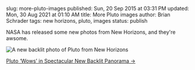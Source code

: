 slug: more-pluto-images
published: Sun, 20 Sep 2015 at 03:31 PM
updated: Mon, 30 Aug 2021 at 01:10 AM
title: More Pluto images
author: Brian Schrader
tags: new horizons, pluto, images
status: publish

NASA has released some new photos from New Horizons, and they're awsome. 

![A new backlit photo of Pluto from New Horizons](http://brianschrader.com/images/blog/nasa-pluto-backlit.png)

[Pluto ‘Wows’ in Spectacular New Backlit Panorama &#8594;](https://www.nasa.gov/feature/pluto-wows-in-spectacular-new-backlit-panorama)
